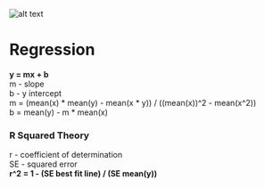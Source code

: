 ![alt text](https://cdn-images-1.medium.com/max/600/1*iuqVEjdtEMY8oIu3cGwC1g.png "Linear Regression")
# Regression
**y = mx + b**  
m - slope  
b - y intercept  
m = (mean(x) * mean(y) - mean(x * y)) / ((mean(x))^2 - mean(x^2))  
b = mean(y) - m * mean(x)  
### R Squared Theory
r - coefficient of determination  
SE - squared error  
**r^2 = 1 - (SE best fit line) / (SE mean(y))**  

